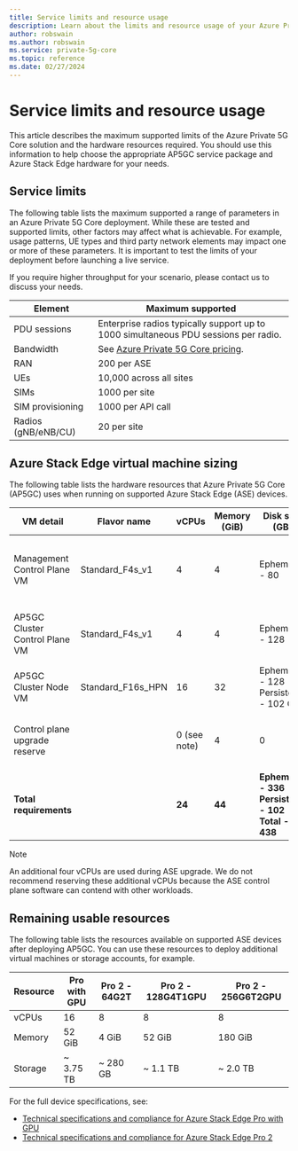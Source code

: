 ```yaml
---
title: Service limits and resource usage
description: Learn about the limits and resource usage of your Azure Private 5G Core deployment when running on an Azure Stack Edge device.
author: robswain
ms.author: robswain
ms.service: private-5g-core
ms.topic: reference
ms.date: 02/27/2024
---
```


# Service limits and resource usage

This article describes the maximum supported limits of the Azure Private 5G Core solution and the hardware resources required. You should use this information to help choose the appropriate AP5GC service package and Azure Stack Edge hardware for your needs.

## Service limits

The following table lists the maximum supported a range of parameters in an Azure Private 5G Core deployment. While these are tested and supported limits, other factors may affect what is achievable. For example, usage patterns, UE types and third party network elements may impact one or more of these parameters. It is important to test the limits of your deployment before launching a live service.

If you require higher throughput for your scenario, please contact us to discuss your needs.

| Element                | Maximum supported |
|------------------------|-------------------|
| PDU sessions           | Enterprise radios typically support up to 1000 simultaneous PDU sessions per radio. |
| Bandwidth              | See [Azure Private 5G Core pricing](https://azure.microsoft.com/pricing/details/private-5g-core/). |
| RAN                    | 200 per ASE |
| UEs                    | 10,000 across all sites |
| SIMs                   | 1000 per site |
| SIM provisioning       | 1000 per API call |
| Radios (gNB/eNB/CU)    | 20 per site |

## Azure Stack Edge virtual machine sizing

The following table lists the hardware resources that Azure Private 5G Core (AP5GC) uses when running on supported Azure Stack Edge (ASE) devices.

| VM detail | Flavor name | vCPUs | Memory (GiB) | Disk size (GB) | VM function |
|---|---|---|---|---|---|
| Management Control Plane VM | Standard_F4s_v1    | 4            | 4  | Ephemeral - 80                            | Management Control Plane to create Kubernetes clusters |
| AP5GC Cluster Control Plane VM | Standard_F4s_v1 | 4            | 4  | Ephemeral - 128                           | Control Plane of the Kubernetes cluster used for AP5GC |
| AP5GC Cluster Node VM | Standard_F16s_HPN        | 16           | 32 | Ephemeral - 128 </br> Persistent - 102 GB | AP5GC workload node |
| Control plane upgrade reserve |                  | 0 (see note) | 4  | 0                                         | Used by ASE during upgrade of the control plane VM |
| **Total requirements** |                         | **24**       | **44** | **Ephemeral - 336** </br> **Persistent - 102** </br> **Total - 438** |  |

> [!NOTE]
> An additional four vCPUs are used during ASE upgrade. We do not recommend reserving these additional vCPUs because the ASE control plane software can contend with other workloads.

## Remaining usable resources

The following table lists the resources available on supported ASE devices after deploying AP5GC. You can use these resources to deploy additional virtual machines or storage accounts, for example.

| Resource | Pro with GPU | Pro 2 - 64G2T | Pro 2 - 128G4T1GPU | Pro 2 - 256G6T2GPU |
|----------|--------------|---------------|--------------------|--------------------|
| vCPUs    | 16           | 8             | 8                  | 8                  |
| Memory   | 52 GiB       | 4 GiB         | 52 GiB             | 180 GiB            |
| Storage  | ~ 3.75 TB    | ~ 280 GB      | ~ 1.1 TB           | ~ 2.0 TB           |

For the full device specifications, see:

- [Technical specifications and compliance for Azure Stack Edge Pro with GPU](/azure/databox-online/azure-stack-edge-gpu-technical-specifications-compliance)
- [Technical specifications and compliance for Azure Stack Edge Pro 2](/azure/databox-online/azure-stack-edge-pro-2-technical-specifications-compliance)